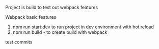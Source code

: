 Project is build to test out webpack features

Webpack basic features
1. npm run start:dev to run project in dev environment with hot reload
2. npm run build - to create build with webpack


test commits